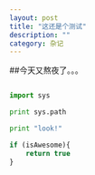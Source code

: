 ```yaml
---
layout: post
title: "这还是个测试"
description: ""
category: 杂记
---
```

##今天又熬夜了。。。
```python

import sys

print sys.path

print "look!"

```

```javascript
if (isAwesome){
    return true
}
```
